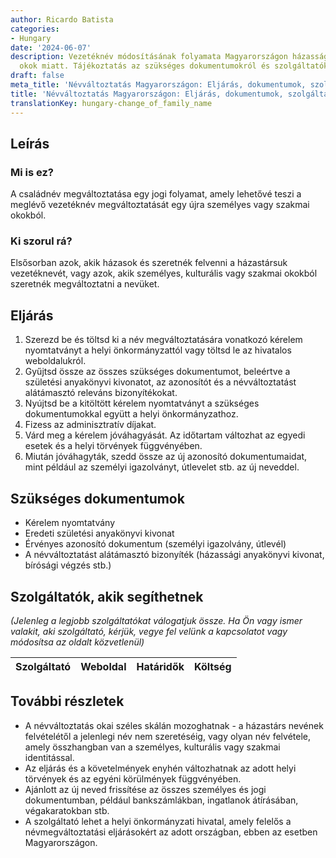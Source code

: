 ```yaml
---
author: Ricardo Batista
categories:
- Hungary
date: '2024-06-07'
description: Vezetéknév módosításának folyamata Magyarországon házasság vagy személyes
  okok miatt. Tájékoztatás az szükséges dokumentumokról és szolgáltatókról.
draft: false
meta_title: 'Névváltoztatás Magyarországon: Eljárás, dokumentumok, szolgáltatók'
title: 'Névváltoztatás Magyarországon: Eljárás, dokumentumok, szolgáltatók'
translationKey: hungary-change_of_family_name
---
```



## Leírás
### Mi is ez?
A családnév megváltoztatása egy jogi folyamat, amely lehetővé teszi a meglévő vezetéknév megváltoztatását egy újra személyes vagy szakmai okokból.

### Ki szorul rá?
Elsősorban azok, akik házasok és szeretnék felvenni a házastársuk vezetéknevét, vagy azok, akik személyes, kulturális vagy szakmai okokból szeretnék megváltoztatni a nevüket.

## Eljárás
1. Szerezd be és töltsd ki a név megváltoztatására vonatkozó kérelem nyomtatványt a helyi önkormányzattól vagy töltsd le az hivatalos weboldalukról.
2. Gyűjtsd össze az összes szükséges dokumentumot, beleértve a születési anyakönyvi kivonatot, az azonosítót és a névváltoztatást alátámasztó releváns bizonyítékokat.
3. Nyújtsd be a kitöltött kérelem nyomtatványt a szükséges dokumentumokkal együtt a helyi önkormányzathoz.
4. Fizess az adminisztratív díjakat.
5. Várd meg a kérelem jóváhagyását. Az időtartam változhat az egyedi esetek és a helyi törvények függvényében.
6. Miután jóváhagyták, szedd össze az új azonosító dokumentumaidat, mint például az személyi igazolványt, útlevelet stb. az új neveddel.

## Szükséges dokumentumok
- Kérelem nyomtatvány
- Eredeti születési anyakönyvi kivonat
- Érvényes azonosító dokumentum (személyi igazolvány, útlevél)
- A névváltoztatást alátámasztó bizonyíték (házassági anyakönyvi kivonat, bírósági végzés stb.)

## Szolgáltatók, akik segíthetnek
_(Jelenleg a legjobb szolgáltatókat válogatjuk össze. Ha Ön vagy ismer valakit, aki szolgáltató, kérjük, vegye fel velünk a kapcsolatot vagy módosítsa az oldalt közvetlenül)_

| Szolgáltató     |     Weboldal    |     Határidők    |       Költség     |
| --------------- | --------------- |  :-------------: | :-------------: |

## További részletek
- A névváltoztatás okai széles skálán mozoghatnak - a házastárs nevének felvételétől a jelenlegi név nem szeretéséig, vagy olyan név felvétele, amely összhangban van a személyes, kulturális vagy szakmai identitással.
- Az eljárás és a követelmények enyhén változhatnak az adott helyi törvények és az egyéni körülmények függvényében.
- Ajánlott az új neved frissítése az összes személyes és jogi dokumentumban, például bankszámlákban, ingatlanok átírásában, végakaratokban stb.
- A szolgáltató lehet a helyi önkormányzati hivatal, amely felelős a névmegváltoztatási eljárásokért az adott országban, ebben az esetben Magyarországon.